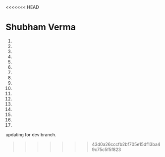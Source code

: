 <<<<<<< HEAD


Shubham Verma
=======
1. 
2. 
3.
4.
5.
6.
7.
8.
9.
10.
11.
12.
13.
14. 
15.
16.
17.

updating for dev branch.
>>>>>>> 43d0a26cccfb2bf705e15df13ba49c75c5f5f823
